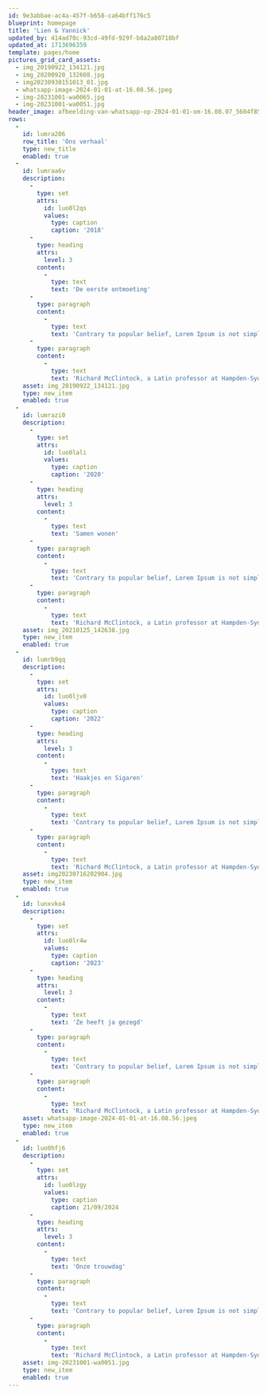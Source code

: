 ```yaml
---
id: 9e3abbae-ac4a-457f-b658-ca64bff176c5
blueprint: homepage
title: 'Lien & Yannick'
updated_by: 414ad70c-93cd-49fd-929f-b8a2a80718bf
updated_at: 1713696359
template: pages/home
pictures_grid_card_assets:
  - img_20190922_134121.jpg
  - img_20200920_132608.jpg
  - img20230930151013_01.jpg
  - whatsapp-image-2024-01-01-at-16.08.56.jpeg
  - img-20231001-wa0065.jpg
  - img-20231001-wa0051.jpg
header_image: afbeelding-van-whatsapp-op-2024-01-01-om-16.08.07_5604f85c-(1).jpg
rows:
  -
    id: lumra206
    row_title: 'Ons verhaal'
    type: new_title
    enabled: true
  -
    id: lumraa6v
    description:
      -
        type: set
        attrs:
          id: luo0l2qs
          values:
            type: caption
            caption: '2018'
      -
        type: heading
        attrs:
          level: 3
        content:
          -
            type: text
            text: 'De eerste ontmoeting'
      -
        type: paragraph
        content:
          -
            type: text
            text: 'Contrary to popular belief, Lorem Ipsum is not simply random text. It has roots in a piece of classical Latin literature from 45 BC, making it over 2000 years old. '
      -
        type: paragraph
        content:
          -
            type: text
            text: 'Richard McClintock, a Latin professor at Hampden-Sydney College in Virginia, looked up one of the more obscure Latin words, consectetur, from a Lorem Ipsum passage.'
    asset: img_20190922_134121.jpg
    type: new_item
    enabled: true
  -
    id: lumrazi0
    description:
      -
        type: set
        attrs:
          id: luo0lali
          values:
            type: caption
            caption: '2020'
      -
        type: heading
        attrs:
          level: 3
        content:
          -
            type: text
            text: 'Samen wonen'
      -
        type: paragraph
        content:
          -
            type: text
            text: 'Contrary to popular belief, Lorem Ipsum is not simply random text. It has roots in a piece of classical Latin literature from 45 BC, making it over 2000 years old. '
      -
        type: paragraph
        content:
          -
            type: text
            text: 'Richard McClintock, a Latin professor at Hampden-Sydney College in Virginia, looked up one of the more obscure Latin words, consectetur, from a Lorem Ipsum passage.'
    asset: img_20210125_142638.jpg
    type: new_item
    enabled: true
  -
    id: lumrb9qq
    description:
      -
        type: set
        attrs:
          id: luo0ljv0
          values:
            type: caption
            caption: '2022'
      -
        type: heading
        attrs:
          level: 3
        content:
          -
            type: text
            text: 'Haakjes en Sigaren'
      -
        type: paragraph
        content:
          -
            type: text
            text: 'Contrary to popular belief, Lorem Ipsum is not simply random text. It has roots in a piece of classical Latin literature from 45 BC, making it over 2000 years old. '
      -
        type: paragraph
        content:
          -
            type: text
            text: 'Richard McClintock, a Latin professor at Hampden-Sydney College in Virginia, looked up one of the more obscure Latin words, consectetur, from a Lorem Ipsum passage.'
    asset: img20230716202904.jpg
    type: new_item
    enabled: true
  -
    id: lunxvko4
    description:
      -
        type: set
        attrs:
          id: luo0lr4w
          values:
            type: caption
            caption: '2023'
      -
        type: heading
        attrs:
          level: 3
        content:
          -
            type: text
            text: 'Ze heeft ja gezegd'
      -
        type: paragraph
        content:
          -
            type: text
            text: 'Contrary to popular belief, Lorem Ipsum is not simply random text. It has roots in a piece of classical Latin literature from 45 BC, making it over 2000 years old. '
      -
        type: paragraph
        content:
          -
            type: text
            text: 'Richard McClintock, a Latin professor at Hampden-Sydney College in Virginia, looked up one of the more obscure Latin words, consectetur, from a Lorem Ipsum passage.'
    asset: whatsapp-image-2024-01-01-at-16.08.56.jpeg
    type: new_item
    enabled: true
  -
    id: luo0hfj6
    description:
      -
        type: set
        attrs:
          id: luo0lzgy
          values:
            type: caption
            caption: 21/09/2024
      -
        type: heading
        attrs:
          level: 3
        content:
          -
            type: text
            text: 'Onze trouwdag'
      -
        type: paragraph
        content:
          -
            type: text
            text: 'Contrary to popular belief, Lorem Ipsum is not simply random text. It has roots in a piece of classical Latin literature from 45 BC, making it over 2000 years old. '
      -
        type: paragraph
        content:
          -
            type: text
            text: 'Richard McClintock, a Latin professor at Hampden-Sydney College in Virginia, looked up one of the more obscure Latin words, consectetur, from a Lorem Ipsum passage.'
    asset: img-20231001-wa0051.jpg
    type: new_item
    enabled: true
---
```


